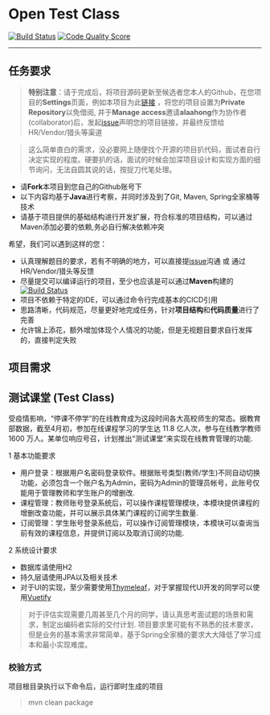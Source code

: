 # Open Test Class
[![Build Status](https://github.com/alaahong/open_test_class/workflows/CI/badge.svg)](https://github.com/alaahong/open_test_class)
[![Code Quality Score](https://www.code-inspector.com/project/4050/score/svg)](https://www.code-inspector.com/project/4050/score/svg)

------

## 任务要求

> **特别注意**：请于完成后，将项目源码更新至候选者您本人的Github，在您项目的**Settings**页面，例如本项目为此[链接](https://github.com/alaahong/open_test_class/settings/access) ，将您的项目设置为**Private Repository**以免借阅, 并于**Manage access**邀请**alaahong**作为协作者(collaborator)后，发起[issue](https://github.com/alaahong/open_test_class/issues)声明您的项目链接，并最终反馈给HR/Vendor/猎头等渠道 

> 这么简单直白的需求，没必要网上随便找个开源的项目扒代码，面试者自行决定实现的程度。硬要扒的话，面试的时候会加深项目设计和实现方面的细节询问，无法自圆其说的话，按捉刀代笔处理。


* 请**Fork**本项目到您自己的Github账号下
* 以下内容均基于**Java**进行考察，并同时涉及到了Git, Maven, Spring全家桶等技术  
* 请基于项目提供的基础结构进行开发扩展，符合标准的项目结构，可以通过Maven添加必要的依赖,务必自行解决依赖冲突  

希望，我们可以遇到这样的您：
* 认真理解题目的要求，若有不明确的地方，可以直接提[issue](https://github.com/alaahong/open_standard_class/issues)沟通 或 通过HR/Vendor/猎头等反馈
* 尽量提交可以编译运行的项目，至少也应该是可以通过**Maven**构建的 [![Build Status](https://github.com/alaahong/open_test_class/workflows/CI/badge.svg)](https://github.com/alaahong/open_test_class)
* 项目不依赖于特定的IDE，可以通过命令行完成基本的CICD引用
* 思路清晰，代码规范，尽量更好地完成任务，针对**项目结构**和**代码质量**进行了完善 
* 允许锦上添花，额外增加体现个人情况的功能，但是无视题目要求自行发挥的，直接判定失败


## 项目需求

## 测试课堂 (Test Class)

受疫情影响，“停课不停学”的在线教育成为这段时间各大高校师生的常态。据教育部数据，截至4月初，参加在线课程学习的学生达 11.8 亿人次，参与在线教学教师 1600 万人。某单位响应号召，计划推出“测试课堂”来实现在线教育管理的功能.

1 基本功能要求
* 用户登录：根据用户名密码登录软件。根据账号类型(教师/学生)不同自动切换功能，必须包含一个账户名为Admin，密码为Admin的管理员帐号，此账号仅能用于管理教师和学生账户的增删改.
* 课程管理：教师账号登录系统后，可以操作课程管理模块，本模块提供课程的增删改查功能，并可以展示具体某门课程的订阅学生数量.
* 订阅管理：学生账号登录系统后，可以操作订阅管理模块，本模块可以查询当前有效的课程信息，并提供订阅以及取消订阅的功能.
 
2 系统设计要求
* 数据库请使用H2
* 持久层请使用JPA以及相关技术
* 对于UI的实现，至少需要使用[Thymeleaf](https://www.thymeleaf.org/)，对于掌握现代UI开发的同学可以使用[Vuetify](https://vuetifyjs.com/)

> 对于评估实现需要几周甚至几个月的同学，请认真思考面试题的场景和需求，制定出编码者实际的交付计划. 项目要求里可能有不熟悉的技术要求，但是业务的基本需求非常简单，基于Spring全家桶的要求大大降低了学习成本和最小实现难度。


### 校验方式
项目根目录执行以下命令后，运行即时生成的项目
> mvn clean package
 
